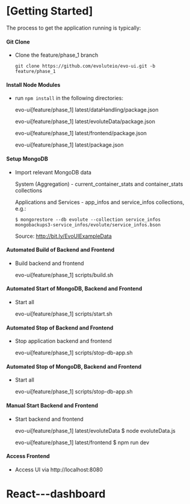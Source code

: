 # [Getting Started]


The process to get the application running is typically:
#### Git Clone
* Clone the feature/phase_1 branch

  `git clone https://github.com/evoluteio/evo-ui.git -b feature/phase_1`

#### Install Node Modules
* run `npm install` in the following directories:

  evo-ui[feature/phase_1] latest/dataHandling/package.json
  
  evo-ui[feature/phase_1] latest/evoluteData/package.json
  
  evo-ui[feature/phase_1] latest/frontend/package.json
  
  evo-ui[feature/phase_1] latest/package.json

#### Setup MongoDB 
* Import relevant MongoDB data 

  System (Aggregation) - current_container_stats and container_stats collections

  Applications and Services - app_infos and service_infos collections, e.g.:

  `$ mongorestore --db evolute --collection service_infos mongobackups3-service_infos/evolute/service_infos.bson`
  
  Source: http://bit.ly/EvoUIExampleData

#### Automated Build of Backend and Frontend
* Build backend and frontend

  evo-ui[feature/phase_1] scripts/build.sh

#### Automated Start of MongoDB, Backend and Frontend
* Start all

  evo-ui[feature/phase_1] scripts/start.sh

#### Automated Stop of Backend and Frontend
* Stop application backend and frontend

  evo-ui[feature/phase_1] scripts/stop-db-app.sh


#### Automated Stop of MongoDB, Backend and Frontend
* Start all

  evo-ui[feature/phase_1] scripts/stop-db-app.sh


#### Manual Start Backend and Frontend
* Start backend and frontend

  evo-ui[feature/phase_1] latest/evoluteData $ node evoluteData.js
  
  evo-ui[feature/phase_1] latest/frontend $ npm run dev

#### Access Frontend
 * Access UI via http://localhost:8080
# React---dashboard
